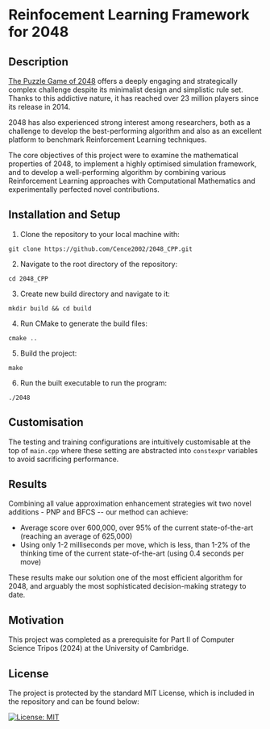 
# Reinfocement Learning Framework for 2048

## Description

[The Puzzle Game of 2048](https://play2048.co/) offers a deeply engaging and strategically complex challenge despite its minimalist design and simplistic rule set. Thanks to this addictive nature, it has reached over 23 million players since its release in 2014.

2048 has also experienced strong interest among researchers, both as a challenge to develop the best-performing algorithm and also as an excellent platform to benchmark Reinforcement Learning techniques.

The core objectives of this project were to examine the mathematical properties of 2048, to implement a highly optimised simulation framework, and to develop a well-performing algorithm by combining various Reinforcement Learning approaches with Computational Mathematics and experimentally perfected novel contributions.

## Installation and Setup

1. Clone the repository to your local machine with:

```git clone https://github.com/Cence2002/2048_CPP.git```

2. Navigate to the root directory of the repository:

```cd 2048_CPP```

3. Create new build directory and navigate to it:

```mkdir build && cd build```

4. Run CMake to generate the build files:

```cmake ..```

5. Build the project:

```make```

6. Run the built executable to run the program:

```./2048```

## Customisation

The testing and training configurations are intuitively customisable at the top of `main.cpp` where these setting are abstracted into `constexpr` variables to avoid sacrificing performance.

## Results

Combining all value approximation enhancement strategies wit two novel additions - PNP and BFCS -- our method can achieve:
- Average score over 600,000, over 95% of the current state-of-the-art (reaching an average of 625,000)
- Using only 1-2 milliseconds per move, which is less, than 1-2% of the thinking time of the current state-of-the-art (using 0.4 seconds per move)

These results make our solution one of the most efficient algorithm for 2048, and arguably the most sophisticated decision-making strategy to date.

## Motivation

This project was completed as a prerequisite for Part II of Computer Science Tripos (2024) at the University of Cambridge.

## License

The project is protected by the standard MIT License, which is included in the repository and can be found below:

[![License: MIT](https://img.shields.io/badge/License-MIT-yellow.svg)](https://opensource.org/licenses/MIT)